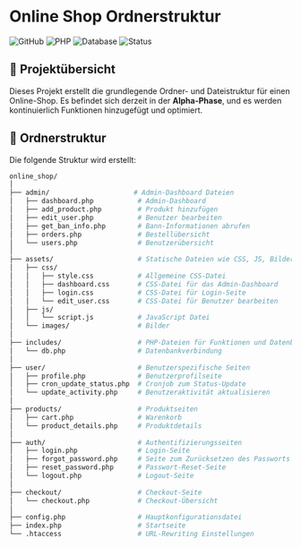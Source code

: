 # Online Shop Ordnerstruktur

![GitHub](https://img.shields.io/badge/Project-GitHub-blue)
![PHP](https://img.shields.io/badge/Language-PHP-4F5B93)
![Database](https://img.shields.io/badge/Database-MariaDB-0082C9)
![Status](https://img.shields.io/badge/Status-Alpha-orange.png)


## 🚀 Projektübersicht

Dieses Projekt erstellt die grundlegende Ordner- und Dateistruktur für einen Online-Shop. Es befindet sich derzeit in der **Alpha-Phase**, und es werden kontinuierlich Funktionen hinzugefügt und optimiert.

## 📂 Ordnerstruktur

Die folgende Struktur wird erstellt:

```bash
online_shop/
│
├── admin/                     # Admin-Dashboard Dateien
│   ├── dashboard.php           # Admin-Dashboard
│   ├── add_product.php         # Produkt hinzufügen
│   ├── edit_user.php           # Benutzer bearbeiten
│   ├── get_ban_info.php        # Bann-Informationen abrufen
│   ├── orders.php              # Bestellübersicht
│   └── users.php               # Benutzerübersicht
│
├── assets/                     # Statische Dateien wie CSS, JS, Bilder
│   ├── css/
│   │   ├── style.css           # Allgemeine CSS-Datei
│   │   ├── dashboard.css       # CSS-Datei für das Admin-Dashboard
│   │   ├── login.css           # CSS-Datei für Login-Seite
│   │   └── edit_user.css       # CSS-Datei für Benutzer bearbeiten
│   ├── js/
│   │   └── script.js           # JavaScript Datei
│   └── images/                 # Bilder
│
├── includes/                   # PHP-Dateien für Funktionen und Datenbank
│   └── db.php                  # Datenbankverbindung
│
├── user/                       # Benutzerspezifische Seiten
│   ├── profile.php             # Benutzerprofilseite
│   ├── cron_update_status.php  # Cronjob zum Status-Update
│   └── update_activity.php     # Benutzeraktivität aktualisieren
│
├── products/                   # Produktseiten
│   ├── cart.php                # Warenkorb
│   └── product_details.php     # Produktdetails
│
├── auth/                       # Authentifizierungsseiten
│   ├── login.php               # Login-Seite
│   ├── forgot_password.php     # Seite zum Zurücksetzen des Passworts
│   ├── reset_password.php      # Passwort-Reset-Seite
│   └── logout.php              # Logout-Seite
│
├── checkout/                   # Checkout-Seite
│   └── checkout.php            # Checkout-Übersicht
│
├── config.php                  # Hauptkonfigurationsdatei
├── index.php                   # Startseite
└── .htaccess                   # URL-Rewriting Einstellungen

